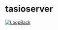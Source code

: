 # tasioserver

[![LoopBack](https://github.com/strongloop/loopback-next/raw/master/docs/site/imgs/branding/Powered-by-LoopBack-Badge-(blue)-@2x.png)](http://loopback.io/)
